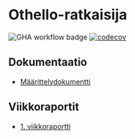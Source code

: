 # Othello-ratkaisija

![GHA workflow badge](https://github.com/annehavunen/othello-ratkaisija/workflows/CI/badge.svg)
[![codecov](https://codecov.io/gh/annehavunen/othello-ratkaisija/branch/master/graph/badge.svg?token=ZPFCRD80GL)](https://codecov.io/gh/annehavunen/othello-ratkaisija)

## Dokumentaatio

- [Määrittelydokumentti](https://github.com/annehavunen/othello-ratkaisija/blob/master/dokumentaatio/maarittelydokumentti.md)

## Viikkoraportit

- [1. viikkoraportti](https://github.com/annehavunen/othello-ratkaisija/blob/master/dokumentaatio/viikkoraportti1.md)
